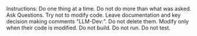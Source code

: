 Instructions:
Do one thing at a time. Do not do more than what was asked. Ask Questions. Try not to modify code.
Leave documentation and key decision making comments "LLM-Dev:<comment>". Do not delete them. Modify only when their code is modified.
Do not build. Do not run. Do not test.